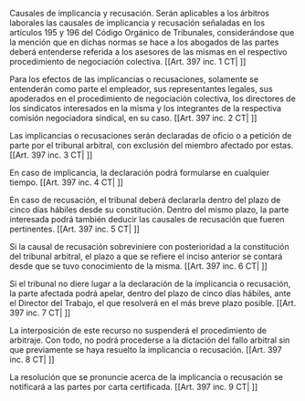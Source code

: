 Causales de implicancia y recusación. Serán aplicables a los árbitros laborales las causales de implicancia y recusación señaladas en los artículos 195 y 196 del Código Orgánico de Tribunales, considerándose que la mención que en dichas normas se hace a los abogados de las partes deberá entenderse referida a los asesores de las mismas en el respectivo procedimiento de negociación colectiva. [[Art. 397 inc. 1 CT| ]]

Para los efectos de las implicancias o recusaciones, solamente se entenderán como parte el empleador, sus representantes legales, sus apoderados en el procedimiento de negociación colectiva, los directores de los sindicatos interesados en la misma y los integrantes de la respectiva comisión negociadora sindical, en su caso. [[Art. 397 inc. 2 CT| ]]

Las implicancias o recusaciones serán declaradas de oficio o a petición de parte por el tribunal arbitral, con exclusión del miembro afectado por estas. [[Art. 397 inc. 3 CT| ]]

En caso de implicancia, la declaración podrá formularse en cualquier tiempo. [[Art. 397 inc. 4 CT| ]]

En caso de recusación, el tribunal deberá declararla dentro del plazo de cinco días hábiles desde su constitución. Dentro del mismo plazo, la parte interesada podrá también deducir las causales de recusación que fueren pertinentes. [[Art. 397 inc. 5 CT| ]]

Si la causal de recusación sobreviniere con posterioridad a la constitución del tribunal arbitral, el plazo a que se refiere el inciso anterior se contará desde que se tuvo conocimiento de la misma. [[Art. 397 inc. 6 CT| ]]

Si el tribunal no diere lugar a la declaración de la implicancia o recusación, la parte afectada podrá apelar, dentro del plazo de cinco días hábiles, ante el Director del Trabajo, el que resolverá en el más breve plazo posible. [[Art. 397 inc. 7 CT| ]]

La interposición de este recurso no suspenderá el procedimiento de arbitraje. Con todo, no podrá procederse a la dictación del fallo arbitral sin que previamente se haya resuelto la implicancia o recusación. [[Art. 397 inc. 8 CT| ]]

La resolución que se pronuncie acerca de la implicancia o recusación se notificará a las partes por carta certificada. [[Art. 397 inc. 9 CT| ]]